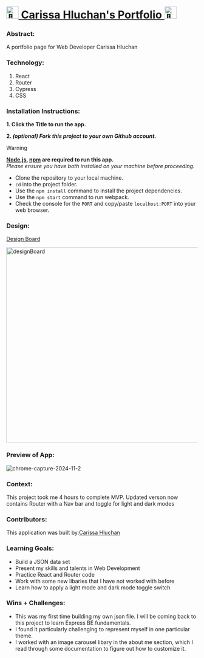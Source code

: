 # <picture><source srcset="https://fonts.gstatic.com/s/e/notoemoji/latest/1f304/512.webp" type="image/webp"><img src="https://fonts.gstatic.com/s/e/notoemoji/latest/1f304/512.gif" alt="🌄" width="32" height="32"></picture>[ Carissa Hluchan's Portfolio ](https://carissa-hluchan.vercel.app/)<picture><source srcset="https://fonts.gstatic.com/s/e/notoemoji/latest/1f304/512.webp" type="image/webp"><img src="https://fonts.gstatic.com/s/e/notoemoji/latest/1f304/512.gif" alt="🌄" width="32" height="32"></picture>

### Abstract:
[//]: <> (Briefly describe what you built and its features. What problem is the app solving? How does this application solve that problem?)
A portfolio page for Web Developer Carissa Hluchan

### Technology:
[//]: <> (Add technology you used for this project.) 
1. React
2. Router
3. Cypress
4. CSS

### Installation Instructions:
[//]: <> (What steps does a person have to take to get your app cloned down and running?)
**1. Click the Title to run the app.**

**2. _(optional) Fork this project to your own Github account._**
> [!WARNING]
> **[Node.js](https://nodejs.org/en), [npm](https://www.npmjs.com/) are required to run this app.**<br>
> _Please ensure you have both installed on your machine before proceeding._
- Clone the repository to your local machine.
- `cd` into the project folder.
- Use the `npm install` command to install the project dependencies.
- Use the `npm start` command to run webpack.
- Check the console for the `PORT` and copy/paste `localhost:PORT` into your web browser.

### Design:
[Design Board](https://www.canva.com/design/DAGS0pkrPz4/GNwzjOZb53mNP0myMhqiAA/edit)

<img width="514" alt="designBoard" src="https://github.com/user-attachments/assets/faf11724-bf3c-48e6-93c6-ff7fd62d2086">

### Preview of App:
[//]: <> (Provide ONE gif or screenshot of your application - choose the "coolest" piece of functionality to show off.)
![chrome-capture-2024-11-2](https://github.com/user-attachments/assets/4e6fba54-db89-43c8-89ac-b1e0911247bc)

### Context:
[//]: <> (Give some context for the project here. How long did you have to work on it? How far into the Turing program are you?)
This project took me 4 hours to complete MVP.
Updated verson now contains Router with a Nav bar and toggle for light and dark modes

### Contributors:
[//]: <> (Who worked on this application? Link to their GitHubs.)
This application was built by:[Carissa Hluchan](https://github.com/CarissaHluchan)

### Learning Goals:
[//]: <> (What were the learning goals of this project? What tech did you work with?)
- Build a JSON data set
- Present my skills and talents in Web Development
- Practice React and Router code
- Work with some new libaries that I have not worked with before
- Learn how to apply a light mode and dark mode toggle switch

### Wins + Challenges:
[//]: <> (What are 2-3 wins you have from this project? What were some challenges you faced - and how did you get over them?)
- This was my first time building my own json file. I will be coming back to this project to learn Express BE fundamentals.
- I found it particularly challenging to represent myself in one particular theme.
- I worked with an image carousel libary in the about me section, which I read through some documentation to figure out how to customize it.
